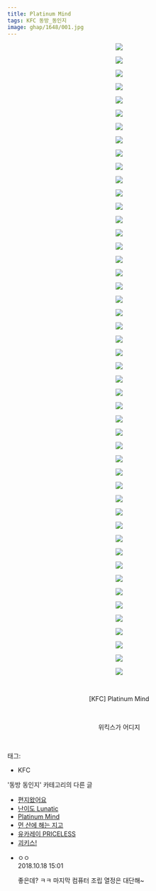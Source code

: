 ```yaml
---
title: Platinum Mind
tags: KFC 동방_동인지
image: ghap/1648/001.jpg
---
```

<div class="article">
<p style="text-align: center; clear: none; float: none;"><img src="{{ site.nasurl }}/ghap/1648/001.jpg"/></p>
<p style="text-align: center; clear: none; float: none;"><img src="{{ site.nasurl }}/ghap/1648/002.jpg"/></p>
<p style="text-align: center; clear: none; float: none;"><img src="{{ site.nasurl }}/ghap/1648/003.jpg"/></p>
<p style="text-align: center; clear: none; float: none;"><img src="{{ site.nasurl }}/ghap/1648/004.jpg"/></p>
<p style="text-align: center; clear: none; float: none;"><img src="{{ site.nasurl }}/ghap/1648/005.jpg"/></p>
<p style="text-align: center; clear: none; float: none;"><img src="{{ site.nasurl }}/ghap/1648/006.jpg"/></p>
<p style="text-align: center; clear: none; float: none;"><img src="{{ site.nasurl }}/ghap/1648/007.jpg"/></p>
<p style="text-align: center; clear: none; float: none;"><img src="{{ site.nasurl }}/ghap/1648/008.jpg"/></p>
<p style="text-align: center; clear: none; float: none;"><img src="{{ site.nasurl }}/ghap/1648/009.jpg"/></p>
<p style="text-align: center; clear: none; float: none;"><img src="{{ site.nasurl }}/ghap/1648/010.jpg"/></p>
<p style="text-align: center; clear: none; float: none;"><img src="{{ site.nasurl }}/ghap/1648/011.jpg"/></p>
<p style="text-align: center; clear: none; float: none;"><img src="{{ site.nasurl }}/ghap/1648/012.jpg"/></p>
<p style="text-align: center; clear: none; float: none;"><img src="{{ site.nasurl }}/ghap/1648/013.jpg"/></p>
<p style="text-align: center; clear: none; float: none;"><img src="{{ site.nasurl }}/ghap/1648/014.jpg"/></p>
<p style="text-align: center; clear: none; float: none;"><img src="{{ site.nasurl }}/ghap/1648/015.jpg"/></p>
<p style="text-align: center; clear: none; float: none;"><img src="{{ site.nasurl }}/ghap/1648/016.jpg"/></p>
<p style="text-align: center; clear: none; float: none;"><img src="{{ site.nasurl }}/ghap/1648/017.jpg"/></p>
<p style="text-align: center; clear: none; float: none;"><img src="{{ site.nasurl }}/ghap/1648/018.jpg"/></p>
<p style="text-align: center; clear: none; float: none;"><img src="{{ site.nasurl }}/ghap/1648/019.jpg"/></p>
<p style="text-align: center; clear: none; float: none;"><img src="{{ site.nasurl }}/ghap/1648/020.jpg"/></p>
<p style="text-align: center; clear: none; float: none;"><img src="{{ site.nasurl }}/ghap/1648/021.jpg"/></p>
<p style="text-align: center; clear: none; float: none;"><img src="{{ site.nasurl }}/ghap/1648/022.jpg"/></p>
<p style="text-align: center; clear: none; float: none;"><img src="{{ site.nasurl }}/ghap/1648/023.jpg"/></p>
<p style="text-align: center; clear: none; float: none;"><img src="{{ site.nasurl }}/ghap/1648/024.jpg"/></p>
<p style="text-align: center; clear: none; float: none;"><img src="{{ site.nasurl }}/ghap/1648/025.jpg"/></p>
<p style="text-align: center; clear: none; float: none;"><img src="{{ site.nasurl }}/ghap/1648/026.jpg"/></p>
<p style="text-align: center; clear: none; float: none;"><img src="{{ site.nasurl }}/ghap/1648/027.jpg"/></p>
<p style="text-align: center; clear: none; float: none;"><img src="{{ site.nasurl }}/ghap/1648/028.jpg"/></p>
<p style="text-align: center; clear: none; float: none;"><img src="{{ site.nasurl }}/ghap/1648/029.jpg"/></p>
<p style="text-align: center; clear: none; float: none;"><img src="{{ site.nasurl }}/ghap/1648/030.jpg"/></p>
<p style="text-align: center; clear: none; float: none;"><img src="{{ site.nasurl }}/ghap/1648/031.jpg"/></p>
<p style="text-align: center; clear: none; float: none;"><img src="{{ site.nasurl }}/ghap/1648/032.jpg"/></p>
<p style="text-align: center; clear: none; float: none;"><img src="{{ site.nasurl }}/ghap/1648/033.jpg"/></p>
<p style="text-align: center; clear: none; float: none;"><img src="{{ site.nasurl }}/ghap/1648/034.jpg"/></p>
<p style="text-align: center; clear: none; float: none;"><img src="{{ site.nasurl }}/ghap/1648/035.jpg"/></p>
<p style="text-align: center; clear: none; float: none;"><img src="{{ site.nasurl }}/ghap/1648/036.jpg"/></p>
<p style="text-align: center; clear: none; float: none;"><img src="{{ site.nasurl }}/ghap/1648/037.jpg"/></p>
<p style="text-align: center; clear: none; float: none;"><img src="{{ site.nasurl }}/ghap/1648/038.jpg"/></p>
<p style="text-align: center; clear: none; float: none;"><img src="{{ site.nasurl }}/ghap/1648/039.jpg"/></p>
<p style="text-align: center; clear: none; float: none;"><img src="{{ site.nasurl }}/ghap/1648/040.jpg"/></p>
<p style="text-align: center; clear: none; float: none;"><img src="{{ site.nasurl }}/ghap/1648/041.jpg"/></p>
<p style="text-align: center; clear: none; float: none;"><img src="{{ site.nasurl }}/ghap/1648/042.jpg"/></p>
<p style="text-align: center; clear: none; float: none;"><img src="{{ site.nasurl }}/ghap/1648/043.jpg"/></p>
<p style="text-align: center; clear: none; float: none;"><img src="{{ site.nasurl }}/ghap/1648/044.jpg"/></p>
<p style="text-align: center; clear: none; float: none;"><img src="{{ site.nasurl }}/ghap/1648/045.jpg"/></p>
<p style="text-align: center; clear: none; float: none;"><img src="{{ site.nasurl }}/ghap/1648/046.jpg"/></p>
<p style="text-align: center; clear: none; float: none;"><img src="{{ site.nasurl }}/ghap/1648/047.jpg"/></p>
<p style="text-align: center; clear: none; float: none;"><img src="{{ site.nasurl }}/ghap/1648/048.jpg"/></p>
<p style="text-align: center; clear: none; float: none;"><br/></p>
<p style="text-align: center; clear: none; float: none;">[KFC] Platinum Mind</p>
<p style="text-align: center; clear: none; float: none;"><br/></p>
<p style="text-align: center; clear: none; float: none;">위킥스가 어디지</p>
<p></p>
<p><br/></p>
</div><div class="tagTrail">
<p>태그: </p>
<ul>
<li>KFC</li>
</ul>
</div><div class="another">
<p>'동방 동인지' 카테고리의 다른 글</p>
<ul>
<li><a href="/2016-08-17-ghap_1651">편지왔어요</a></li>
<li><a href="/2016-08-17-ghap_1650">난이도 Lunatic</a></li>
<li><a href="/2016-08-17-ghap_1648">Platinum Mind</a></li>
<li><a href="/2016-08-17-ghap_1647">먼 산에 해는 지고</a></li>
<li><a href="/2016-08-17-ghap_1642">유카레이 PRICELESS</a></li>
<li><a href="/2016-08-17-ghap_1641">괴키스!</a></li>
</ul>
</div><div class="cb_module cb_fluid">
<div class="cb_wrt cb_profile">
<div class="comment">
<ul>
<li class="cb_thumb_off" id="comment15357755">
<div class="cb_comment_area">
<div class="cb_info_area">
<div class="cb_section">
<span class="cb_nick_name">ㅇㅇ</span>
</div>
<div class="cb_section">
<span class="cb_date">2018.10.18 15:01 </span>
</div>
</div>
<div class="cb_dsc_comment">
<p class="cb_dsc">
											좋은데? ㅋㅋ 마지막 컴퓨터 조립 열정은 대단해~
										</p>
</div>
</div></li>
</ul>
</div>
</div><!-- commentList close -->
</div>